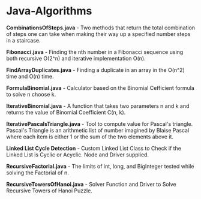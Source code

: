 # Java-Algorithms
<b>CombinationsOfSteps.java</b> -  Two methods that return the total combination of steps one can take when making their way up a specified number steps in a staircase.

<b>Fibonacci.java</b> - Finding the nth number in a Fibonacci sequence using both recursive O(2^n) and iterative implementation O(n).

<b>FindArrayDuplicates.java</b> - Finding a duplicate in an array in the O(n^2) time and O(n) time.

<b>FormulaBinomial.java</b> - Calculator based on the Binomial Cefficient formula to solve n choose k.

<b>IterativeBinomial.java</b> - A function that takes two parameters n and k and returns the value of Binomial Coefficient C(n, k).

<b>IterativePascalsTriangle.java</b> - Tool to compute value for Pascal's triangle. Pascal's Triangle is an arithmetic list of number imagined by Blaise Pascal where each item is either 1 or the sum of the two elements above it.

<b> Linked List Cycle Detection</b> - Custom Linked List Class to Check if the Linked List is Cyclic or Acyclic. Node and Driver supplied.

<b>RecursiveFactorial.java</b> - The limits of int, long, and BigInteger tested while solving the Factorial of n.

<b>RecursiveTowersOfHanoi.java</b> - Solver Function and Driver to Solve Recursive Towers of Hanoi Puzzle.
